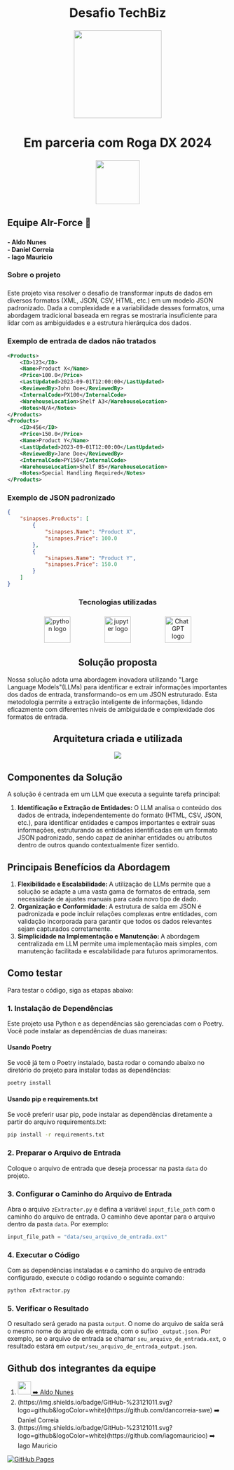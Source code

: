 <h1 align="center">Desafio TechBiz</h1>

###

<div align="center">
  <img height="200" src="https://image.slidesharecdn.com/institucionaltechbizforensedigital-100701092914-phpapp02/85/institucional-techbiz-forense-digital-1-320.jpg?cb=1670119558"  />
</div>

###

<h1 align="center">Em parceria com Roga DX 2024</h1>

###

<div align="center">
  <img height="100" src="https://github.com/user-attachments/assets/bb8d4ffb-df43-4643-8f96-386d841c5548"  />
</div>

###

<h2 align="left">Equipe AIr-Force 🤖</h2>

###

<h4 align="left">- Aldo Nunes<br>- Daniel Correia<br>- Iago Mauricio</h4>

###

<h3 align="left">Sobre o projeto</h3>

###

<p align="left">Este projeto visa resolver o desafio de transformar inputs de dados em diversos formatos (XML, JSON, CSV, HTML, etc.) em um modelo JSON padronizado. Dada a complexidade e a variabilidade desses formatos, uma abordagem tradicional baseada em regras se mostraria insuficiente para lidar com as ambiguidades e a estrutura hierárquica dos dados.</p>

###



###

<h3 align="left">Exemplo de entrada de dados não tratados</h3>

```xml
<Products>
    <ID>123</ID>
    <Name>Product X</Name>
    <Price>100.0</Price>
    <LastUpdated>2023-09-01T12:00:00</LastUpdated>
    <ReviewedBy>John Doe</ReviewedBy>
    <InternalCode>PX100</InternalCode>
    <WarehouseLocation>Shelf A3</WarehouseLocation>
    <Notes>N/A</Notes>
</Products>
<Products>
    <ID>456</ID>
    <Price>150.0</Price>
    <Name>Product Y</Name>
    <LastUpdated>2023-09-01T12:00:00</LastUpdated>
    <ReviewedBy>Jane Doe</ReviewedBy>
    <InternalCode>PY150</InternalCode>
    <WarehouseLocation>Shelf B5</WarehouseLocation>
    <Notes>Special Handling Required</Notes>
</Products>
```



<h3 align="left">Exemplo de JSON padronizado</h3>

```json
{
    "sinapses.Products": [
        {
            "sinapses.Name": "Product X",
            "sinapses.Price": 100.0
        },
        {
            "sinapses.Name": "Product Y",
            "sinapses.Price": 150.0
        }
    ]
}
```

<h3 align="center">Tecnologias utilizadas</h3>

###

<div align="center">
  <img src="https://img.shields.io/badge/Python-3776AB?logo=python&logoColor=white&style=for-the-badge" height="60" alt="python logo"  />
  <img width="70" />
  <img src="https://img.shields.io/badge/Jupyter-F37626?logo=jupyter&logoColor=black&style=for-the-badge" height="60" alt="jupyter logo"  />
  <img width="70" />
  <img src="https://img.shields.io/badge/ChatGPT-74aa9c?logo=openai&logoColor=white" height="60" alt="ChatGPT logo"  />
</div>

###

<h2 align="center">Solução proposta</h2>
<p align="left">Nossa solução adota uma abordagem inovadora utilizando "Large Language Models"(LLMs) para identificar e extrair informações importantes dos dados de entrada, transformando-os em um JSON estruturado. Esta metodologia permite a extração inteligente de informações, lidando eficazmente com diferentes níveis de ambiguidade e complexidade dos formatos de entrada.</p>

###

<h2 align="center">Arquitetura criada e utilizada</h2>

<div align="center">
  <img height="auto" src="https://github.com/user-attachments/assets/ac6537eb-db3f-4ac9-a8ae-a7556daae2f3"  />
</div>

###

<h2 align="left">Componentes da Solução</h2>
<p align="left">A solução é centrada em um LLM que executa a seguinte tarefa principal:
<ol>
  <li>
<strong>Identificação e Extração de Entidades: </strong>O LLM analisa o conteúdo dos dados de entrada, independentemente do formato (HTML, CSV, JSON, etc.), para identificar entidades e campos importantes e extrair suas informações, estruturando as entidades identificadas em um formato JSON padronizado, sendo capaz de aninhar entidades ou atributos dentro de outros quando contextualmente fizer sentido.</p>
  </li>
</ol>

<h2>Principais Benefícios da Abordagem</h2>

<ol>
  <li>
    <strong>
Flexibilidade e Escalabilidade: 
    </strong>
    A utilização de LLMs permite que a solução se adapte a uma vasta gama de formatos de entrada, sem necessidade de ajustes manuais para cada novo tipo de dado.
  </li>
  <li>
    <strong>
Organização e Conformidade: 
    </strong>
    A estrutura de saída em JSON é padronizada e pode incluir relações complexas entre entidades, com validação incorporada para garantir que todos os dados relevantes sejam capturados corretamente.
  </li>
  <li>
    <strong>
Simplicidade na Implementação e Manutenção: 
    </strong>
    A abordagem centralizada em LLM permite uma implementação mais simples, com manutenção facilitada e escalabilidade para futuros aprimoramentos.
  </li>
</ol>


## Como testar
Para testar o código, siga as etapas abaixo:

### 1. **Instalação de Dependências**
Este projeto usa Python e as dependências são gerenciadas com o Poetry. Você pode instalar as dependências de duas maneiras:

#### Usando Poetry
Se você já tem o Poetry instalado, basta rodar o comando abaixo no diretório do projeto para instalar todas as dependências:

```bash
poetry install
```

#### Usando pip e requirements.txt
Se você preferir usar pip, pode instalar as dependências diretamente a partir do arquivo requirements.txt:

```bash
pip install -r requirements.txt
```

### 2. **Preparar o Arquivo de Entrada**
Coloque o arquivo de entrada que deseja processar na pasta `data` do projeto.

### 3. **Configurar o Caminho do Arquivo de Entrada**
Abra o arquivo `zExtractor.py` e defina a variável `input_file_path` com o caminho do arquivo de entrada. O caminho deve apontar para o arquivo dentro da pasta `data`. Por exemplo:

```python
input_file_path = "data/seu_arquivo_de_entrada.ext"
```

### 4. **Executar o Código**
Com as dependências instaladas e o caminho do arquivo de entrada configurado, execute o código rodando o seguinte comando:

```python
python zExtractor.py
```

### 5. **Verificar o Resultado**
O resultado será gerado na pasta `output`. O nome do arquivo de saída será o mesmo nome do arquivo de entrada, com o sufixo `_output.json`. Por exemplo, se o arquivo de entrada se chamar `seu_arquivo_de_entrada.ext`, o resultado estará em `output/seu_arquivo_de_entrada_output.json`.

<h2>Github dos integrantes da equipe</h2>
<ol>
  <li><a href="https://github.com/AldoNunes001"><img height="30" src="https://img.shields.io/badge/GitHub-%23121011.svg?logo=github&logoColor=white"  /> <span width="20"></span>➡️ Aldo Nunes</a></li>
  <li>(https://img.shields.io/badge/GitHub-%23121011.svg?logo=github&logoColor=white)(https://github.com/dancorreia-swe) ➡️ Daniel Correia</li>
  <li>(https://img.shields.io/badge/GitHub-%23121011.svg?logo=github&logoColor=white)(https://github.com/iagomauricioo) ➡️ Iago Mauricio</li>
</ol>

[![GitHub Pages](https://img.shields.io/badge/GitHub%20Pages-121013?logo=github&logoColor=white)](#)
